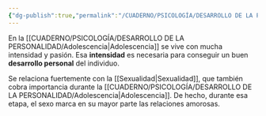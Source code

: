 ```yaml
---
{"dg-publish":true,"permalink":"/CUADERNO/PSICOLOGÍA/DESARROLLO DE LA PERSONALIDAD/Enamoramietno/"}
---
```


En la [[CUADERNO/PSICOLOGÍA/DESARROLLO DE LA PERSONALIDAD/Adolescencia\|Adolescencia]] se vive con mucha intensidad y pasión. Esa **intensidad** es necesaria para conseguir un buen **desarrollo personal** del individuo.

Se relaciona fuertemente con la [[Sexualidad\|Sexualidad]], que también cobra importancia durante la [[CUADERNO/PSICOLOGÍA/DESARROLLO DE LA PERSONALIDAD/Adolescencia\|Adolescencia]]. De hecho, durante esa etapa, el sexo marca en su mayor parte las relaciones amorosas.